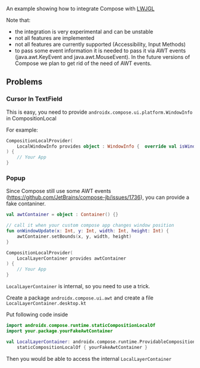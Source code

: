 An example showing how to integrate Compose with [LWJGL](https://www.lwjgl.org)

Note that:
- the integration is very experimental and can be unstable
- not all features are implemented
- not all features are currently supported (Accessibility, Input Methods)
- to pass some event information it is needed to pass it via AWT events (java.awt.KeyEvent and java.awt.MouseEvent). In the future versions of Compose we plan to get rid of the need of AWT events.



## Problems

### Cursor In TextField
This is easy, you need to provide `androidx.compose.ui.platform.WindowInfo` in CompositionLocal

For example:
```kotlin
CompositionLocalProvider(
    LocalWindowInfo provides object : WindowInfo {  override val isWindowFocused: Boolean = true }
) {
    // Your App
}
```


### Popup
Since Compose still use some AWT events (https://github.com/JetBrains/compose-jb/issues/1736), you can provide a fake contaniner.

```kotlin
val awtContainer = object : Container() {}

// call it when your custom compose app changes window position
fun onWindowUpdate(x: Int, y: Int, width: Int, height: Int) { 
    awtContainer.setBounds(x, y, width, height)
}

CompositionLocalProvider(                                                                                 
    LocalLayerContainer provides awtContainer                   
) {                                                                             
    // Your App                                                                        
}                                                                               
```

`LocalLayerContainer` is internal, so you need to use a trick. 

Create a package `androidx.compose.ui.awt` and create a file `LocalLayerContainer.desktop.kt`

Put following code inside
```kotlin
import androidx.compose.runtime.staticCompositionLocalOf
import your.package.yourFakeAwtContainer

val LocalLayerContainer: androidx.compose.runtime.ProvidableCompositionLocal<java.awt.Container> =
    staticCompositionLocalOf { yourFakeAwtContainer }
```

Then you would be able to access the internal `LocalLayerContainer`
